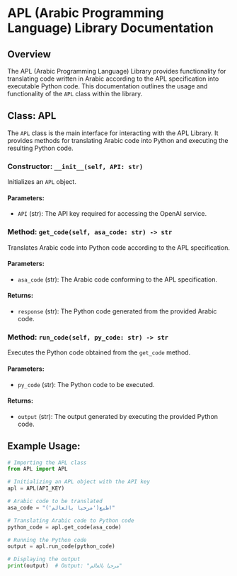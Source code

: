 # APL (Arabic Programming Language) Library Documentation

## Overview

The APL (Arabic Programming Language) Library provides functionality for translating code written in Arabic according to the APL specification into executable Python code. This documentation outlines the usage and functionality of the `APL` class within the library.

## Class: APL

The `APL` class is the main interface for interacting with the APL Library. It provides methods for translating Arabic code into Python and executing the resulting Python code.

### Constructor: `__init__(self, API: str)`

Initializes an `APL` object.

#### Parameters:
- `API` (str): The API key required for accessing the OpenAI service.

### Method: `get_code(self, asa_code: str) -> str`

Translates Arabic code into Python code according to the APL specification.

#### Parameters:
- `asa_code` (str): The Arabic code conforming to the APL specification.

#### Returns:
- `response` (str): The Python code generated from the provided Arabic code.

### Method: `run_code(self, py_code: str) -> str`

Executes the Python code obtained from the `get_code` method.

#### Parameters:
- `py_code` (str): The Python code to be executed.

#### Returns:
- `output` (str): The output generated by executing the provided Python code.

## Example Usage:

```python
# Importing the APL class
from APL import APL

# Initializing an APL object with the API key
apl = APL(API_KEY)

# Arabic code to be translated
asa_code = "اطبع('مرحبا بالعالم')"

# Translating Arabic code to Python code
python_code = apl.get_code(asa_code)

# Running the Python code
output = apl.run_code(python_code)

# Displaying the output
print(output)  # Output: "مرحبا بالعالم"
